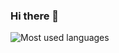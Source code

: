 ### Hi there 👋

![Most used languages](https://github-readme-stats.vercel.app/api/top-langs/?username=marc-jb&layout=compact&langs_count=6)
